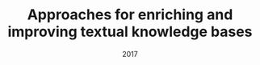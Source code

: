 ---
title: "Approaches for enriching and improving textual knowledge bases"
collection: publications
permalink: /publication/2017-DBLP:phd/dnb/Fetahu17
date: 2017
venue: 'nan'
---
